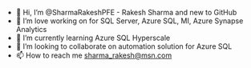 - 👋 Hi, I’m @SharmaRakeshPFE - Rakesh Sharma and new to GitHub
- 👀 I’m love working on for SQL Server, Azure SQL, MI, Azure Synapse Analytics
- 🌱 I’m currently learning Azure SQL Hyperscale
- 💞️ I’m looking to collaborate on automation solution for Azure SQL 
- 📫 How to reach me sharma_rakesh@msn.com

